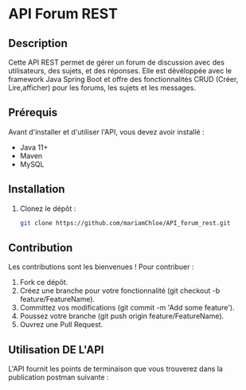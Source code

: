 # API Forum REST

## Description
Cette API REST permet de gérer un forum de discussion avec des utilisateurs, des sujets, et des réponses. Elle est dévéloppée avec le framework Java Spring Boot et offre des fonctionnalités CRUD (Créer, Lire,afficher) pour les forums, les sujets et les messages.

## Prérequis
Avant d'installer et d'utiliser l'API, vous devez avoir installé :
- Java 11+
- Maven
- MySQL

## Installation

1. Clonez le dépôt :
   ```bash
   git clone https://github.com/mariamChloe/API_forum_rest.git

## Contribution
Les contributions sont les bienvenues ! Pour contribuer :

1. Fork ce dépôt.
2. Créez une branche pour votre fonctionnalité (git checkout -b feature/FeatureName).
3. Committez vos modifications (git commit -m 'Add some feature').
4. Poussez votre branche (git push origin feature/FeatureName).
5. Ouvrez une Pull Request.

## Utilisation DE L'API
L'API fournit les points de terminaison que vous trouverez dans la publication postman suivante :
